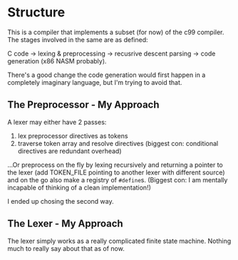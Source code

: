 # Structure
This is a compiler that implements a subset (for now) of the c99 compiler.
The stages involved in the same are as defined:

C code -> lexing & preprocessing -> recusrive descent parsing -> code
generation (x86 NASM probably).

There's a good change the code generation would first happen in a completely
imaginary language, but I'm trying to avoid that.

## The Preprocessor - My Approach
A lexer may either have 2 passes:
1. lex preprocessor directives as tokens
2. traverse token array and resolve directives
(biggest con: conditional directives are redundant overhead)

...Or preprocess on the fly by lexing recursively and returning a pointer to
the lexer (add TOKEN_FILE pointing to another lexer with different source) and
on the go also make a registry of `#define`s.
(Biggest con: I am mentally incapable of thinking of a clean implementation!)

I ended up chosing the second way.

## The Lexer - My Approach
The lexer simply works as a really complicated finite state machine. Nothing
much to really say about that as of now.